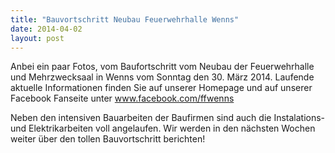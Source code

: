 ```yaml
---
title: "Bauvortschritt Neubau Feuerwehrhalle Wenns"
date: 2014-04-02
layout: post
---
```


Anbei ein paar Fotos, vom Baufortschritt vom Neubau der Feuerwehrhalle und Mehrzwecksaal in Wenns vom Sonntag den 30. März 2014. Laufende aktuelle Informationen finden Sie auf unserer Homepage und auf unserer Facebook Fanseite unter www.facebook.com/ffwenns

Neben den intensiven Bauarbeiten der Baufirmen sind auch die Instalations- und Elektrikarbeiten voll angelaufen. Wir werden in den nächsten Wochen weiter über den tollen Bauvortschritt berichten!